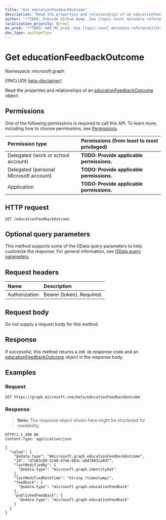 ```yaml
---
title: "Get educationFeedbackOutcome"
description: "Read the properties and relationships of an educationFeedbackOutcome object."
author: "**TODO: Provide Github Name. See [topic-level metadata reference](https://msgo.azurewebsites.net/add/document/guidelines/metadata.html#topic-level-metadata)**"
localization_priority: Normal
ms.prod: "**TODO: Add MS prod. See [topic-level metadata reference](https://msgo.azurewebsites.net/add/document/guidelines/metadata.html#topic-level-metadata)**"
doc_type: apiPageType
---
```


# Get educationFeedbackOutcome
Namespace: microsoft.graph

[!INCLUDE [beta-disclaimer](../../includes/beta-disclaimer.md)]

Read the properties and relationships of an [educationFeedbackOutcome](../resources/educationfeedbackoutcome.md) object.

## Permissions
One of the following permissions is required to call this API. To learn more, including how to choose permissions, see [Permissions](/graph/permissions-reference).

|Permission type|Permissions (from least to most privileged)|
|:---|:---|
|Delegated (work or school account)|**TODO: Provide applicable permissions.**|
|Delegated (personal Microsoft account)|**TODO: Provide applicable permissions.**|
|Application|**TODO: Provide applicable permissions.**|

## HTTP request

<!-- {
  "blockType": "ignored"
}
-->
``` http
GET /educationFeedbackOutcome
```

## Optional query parameters
This method supports some of the OData query parameters to help customize the response. For general information, see [OData query parameters](/graph/query-parameters).

## Request headers
|Name|Description|
|:---|:---|
|Authorization|Bearer {token}. Required.|

## Request body
Do not supply a request body for this method.

## Response

If successful, this method returns a `200 OK` response code and an [educationFeedbackOutcome](../resources/educationfeedbackoutcome.md) object in the response body.

## Examples

### Request
<!-- {
  "blockType": "request",
  "name": "get_educationfeedbackoutcome"
}
-->
``` http
GET https://graph.microsoft.com/beta/educationFeedbackOutcome
```


### Response
>**Note:** The response object shown here might be shortened for readability.
<!-- {
  "blockType": "response",
  "truncated": true,
  "@odata.type": "microsoft.graph.educationFeedbackOutcome"
}
-->
``` http
HTTP/1.1 200 OK
Content-Type: application/json

{
  "value": {
    "@odata.type": "#microsoft.graph.educationFeedbackOutcome",
    "id": "d7a83c80-3c80-d7a8-803c-a8d7803ca8d7",
    "lastModifiedBy": {
      "@odata.type": "microsoft.graph.identitySet"
    },
    "lastModifiedDateTime": "String (timestamp)",
    "feedback": {
      "@odata.type": "microsoft.graph.educationFeedback"
    },
    "publishedFeedback": {
      "@odata.type": "microsoft.graph.educationFeedback"
    }
  }
}
```

